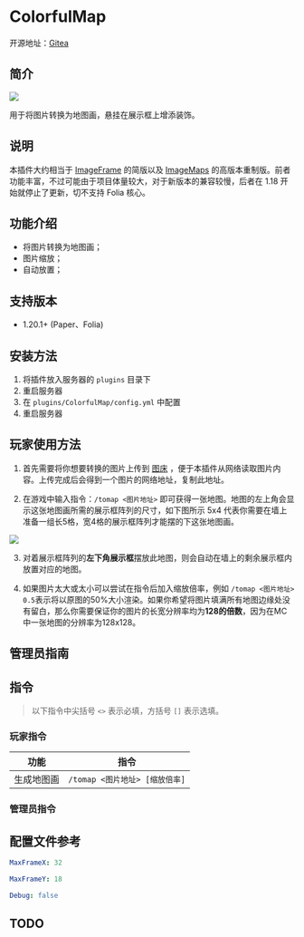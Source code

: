 # ColorfulMap

开源地址：[Gitea](https://ssl.lunadeer.cn:14446/zhangyuheng/ColorfulMap)

## 简介

![](https://ssl.lunadeer.cn:14437/i/2024/02/21/65d5e0d10b7d5.png)

用于将图片转换为地图画，悬挂在展示框上增添装饰。

## 说明

本插件大约相当于 [ImageFrame](https://github.com/LOOHP/ImageFrame) 的简版以及 [ImageMaps](https://github.com/SydMontague/ImageMaps) 的高版本重制版。前者功能丰富，不过可能由于项目体量较大，对于新版本的兼容较慢，后者在 1.18 开始就停止了更新，切不支持 Folia 核心。

## 功能介绍

- 将图片转换为地图画；
- 图片缩放；
- 自动放置；

## 支持版本

- 1.20.1+ (Paper、Folia)

## 安装方法

1. 将插件放入服务器的 `plugins` 目录下
2. 重启服务器
3. 在 `plugins/ColorfulMap/config.yml` 中配置
4. 重启服务器

## 玩家使用方法

1.  首先需要将你想要转换的图片上传到 [图床](https://ssl.lunadeer.cn:14437/)  ，便于本插件从网络读取图片内容。上传完成后会得到一个图片的网络地址，复制此地址。

2. 在游戏中输入指令：`/tomap <图片地址>` 即可获得一张地图。地图的左上角会显示这张地图画所需的展示框阵列的尺寸，如下图所示 5x4 代表你需要在墙上准备一组长5格，宽4格的展示框阵列才能摆的下这张地图画。

![](https://ssl.lunadeer.cn:14437/i/2024/02/21/65d5ef7e8d676.png)

3. 对着展示框阵列的**左下角展示框**摆放此地图，则会自动在墙上的剩余展示框内放置对应的地图。

4. 如果图片太大或太小可以尝试在指令后加入缩放倍率，例如 `/tomap <图片地址> 0.5`表示将以原图的50%大小渲染。如果你希望将图片填满所有地图边缘处没有留白，那么你需要保证你的图片的长宽分辨率均为**128的倍数**，因为在MC中一张地图的分辨率为128x128。

## 管理员指南

## 指令

>  以下指令中尖括号 `<>` 表示必填，方括号 `[]` 表示选填。

### 玩家指令


| 功能 | 指令 |
| --- | --- |
| 生成地图画 | `/tomap <图片地址> [缩放倍率]` |



### 管理员指令

## 配置文件参考

```yaml
MaxFrameX: 32

MaxFrameY: 18

Debug: false
```

## TODO
